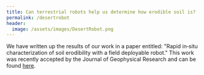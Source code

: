 ```yaml
---
title: Can terrestrial robots help us determine how erodible soil is?
permalink: /desertrobot
header:
  image: /assets/images/DesertRobot.png
---
```


We have written up the results of our work in a paper entitled: "Rapid in‐situ characterization of soil erodibility with a field deployable robot." This work was recently accepted by the Journal of Geophysical Research and can be found [here](https://agupubs.onlinelibrary.wiley.com/doi/abs/10.1029/2018JF004887?ai=1gvoi&mi=3ricys&af=R).
